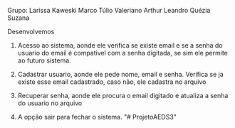 Grupo:
Larissa Kaweski
Marco Túlio Valeriano
Arthur Leandro
Quézia Suzana

Desenvolvemos 
1) Acesso ao sistema, aonde ele verifica se existe email e se a senha do usuario do email é compativel com a senha digitada, se sim ele permite ao futuro sistema.

2) Cadastrar usuario, aonde ele pede nome, email e senha. Verifica se ja existe esse email cadastrado, caso não, ele cadastra no arquivo

3) Recuperar senha, aonde ele procura o email digitado e atualiza a senha do usuario no arquivo

4) A opção sair para fechar o sistema.
"# ProjetoAEDS3" 
